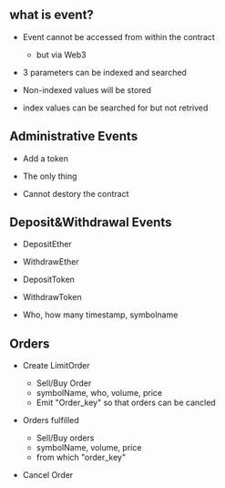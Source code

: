 what is event?
------------

* Event cannot be accessed from within the contract
  * but via Web3

* 3 parameters can be indexed and searched

* Non-indexed values will be stored

* index values can be searched for but not retrived

Administrative Events
------------

* Add a token

* The only thing

* Cannot destory the contract


Deposit&Withdrawal Events
------------

* DepositEther
* WithdrawEther

* DepositToken
* WithdrawToken

* Who, how many timestamp, symbolname

Orders
------------

* Create LimitOrder
  * Sell/Buy Order
  * symbolName, who, volume, price
  * Emit "Order_key" so that orders can be cancled

* Orders fulfilled
  * Sell/Buy orders
  * symbolName, volume, price
  * from which "order_key"

* Cancel Order

